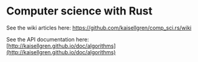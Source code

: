 # Computer science with Rust

See the wiki articles here: https://github.com/kaisellgren/comp_sci.rs/wiki

See the API documentation here: [http://kaisellgren.github.io/doc/algorithms](http://kaisellgren.github.io/doc/algorithms)
